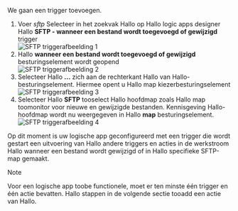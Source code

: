 We gaan een trigger toevoegen.

1. Voer *sftp* Selecteer in het zoekvak Hallo op Hallo logic apps designer Hallo **SFTP - wanneer een bestand wordt toegevoegd of gewijzigd** trigger   
   ![SFTP triggerafbeelding 1](./media/connectors-create-api-sftp/trigger-1.png)  
2. Hallo **wanneer een bestand wordt toegevoegd of gewijzigd** besturingselement wordt geopend  
   ![SFTP triggerafbeelding 2](./media/connectors-create-api-sftp/trigger-2.png)  
3. Selecteer Hallo **...**  zich aan de rechterkant Hallo van Hallo-besturingselement. Hiermee opent u Hallo map kiezerbesturingselement  
   ![SFTP triggerafbeelding 3](./media/connectors-create-api-sftp/action-1.png)  
4. Selecteer Hallo **SFTP** tooselect Hallo hoofdmap zoals Hallo map toomonitor voor nieuwe en gewijzigde bestanden. Kennisgeving Hallo-hoofdmap wordt nu weergegeven in Hallo **map** besturingselement.  
   ![SFTP triggerafbeelding 4](./media/connectors-create-api-sftp/action-2.png)   

Op dit moment is uw logische app geconfigureerd met een trigger die wordt gestart een uitvoering van Hallo andere triggers en acties in de werkstroom Hallo wanneer een bestand wordt gewijzigd of in Hallo specifieke SFTP-map gemaakt. 

> [!NOTE]
> Voor een logische app toobe functionele, moet er ten minste één trigger en één actie bevatten. Hallo stappen in de volgende sectie tooadd een actie van Hallo.  
> 
> 

